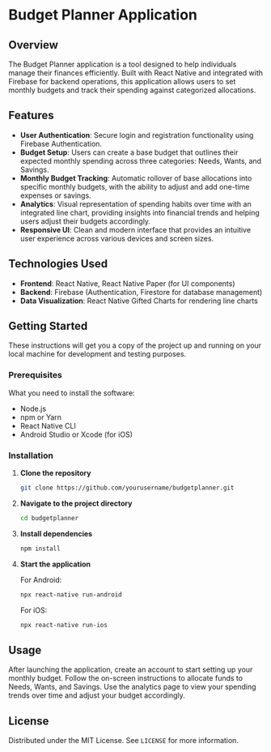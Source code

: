 # Budget Planner Application

## Overview
The Budget Planner application is a tool designed to help individuals manage their finances efficiently. Built with React Native and integrated with Firebase for backend operations, this application allows users to set monthly budgets and track their spending against categorized allocations.

## Features

- **User Authentication**: Secure login and registration functionality using Firebase Authentication.
- **Budget Setup**: Users can create a base budget that outlines their expected monthly spending across three categories: Needs, Wants, and Savings.
- **Monthly Budget Tracking**: Automatic rollover of base allocations into specific monthly budgets, with the ability to adjust and add one-time expenses or savings.
- **Analytics**: Visual representation of spending habits over time with an integrated line chart, providing insights into financial trends and helping users adjust their budgets accordingly.
- **Responsive UI**: Clean and modern interface that provides an intuitive user experience across various devices and screen sizes.

## Technologies Used

- **Frontend**: React Native, React Native Paper (for UI components)
- **Backend**: Firebase (Authentication, Firestore for database management)
- **Data Visualization**: React Native Gifted Charts for rendering line charts

## Getting Started

These instructions will get you a copy of the project up and running on your local machine for development and testing purposes.

### Prerequisites

What you need to install the software:

- Node.js
- npm or Yarn
- React Native CLI
- Android Studio or Xcode (for iOS)

### Installation

1. **Clone the repository**

   ```bash
   git clone https://github.com/yourusername/budgetplanner.git
   ```

2. **Navigate to the project directory**

   ```bash
   cd budgetplanner
   ```

3. **Install dependencies**

   ```bash
   npm install
   ```

4. **Start the application**

   For Android:
   ```bash
   npx react-native run-android
   ```

   For iOS:
   ```bash
   npx react-native run-ios
   ```

## Usage

After launching the application, create an account to start setting up your monthly budget. Follow the on-screen instructions to allocate funds to Needs, Wants, and Savings. Use the analytics page to view your spending trends over time and adjust your budget accordingly.

## License

Distributed under the MIT License. See `LICENSE` for more information.
